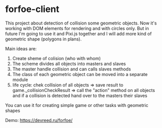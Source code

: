 # forfoe-client

This project about detection of collision some geometric objects. 
Now it's working with DOM elements for rendering and with circles only. But in future I'm going to use it and Pixi.js together and I will add more kind of geometric shape (polygons in plans).

Main ideas are:
1) Create sheme of colision (who with whom)
2) The scheme divides all objects into masters and slaves
3) The master handle collision and can calls slaves methods
4) The class of each geometric object can be moved into a separate module
5) life cycle: chek collision of all objects =>
               save result to game._collisionCheckResult =>
               call the "action" method on all objects
               and if a collision is detected hand over to the masters their slaves


You can use it for creating simple game or other tasks with geometric shapes

Demo: https://devreed.ru/forfoe/
